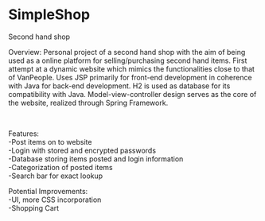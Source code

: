 # SimpleShop
Second hand shop


Overview:
Personal project of a second hand shop with the aim of being used as a online platform for selling/purchasing second hand items. First attempt at a dynamic website which mimics the functionalities close to that of VanPeople. Uses JSP primarily for front-end development in coherence with Java for back-end development. H2 is used as database for its compatibility with Java. Model-view-controller design serves as the core of the website, realized through Spring Framework.

<br/>

Features: <br/>
-Post items on to website <br/>
-Login with stored and encrypted passwords <br/>
-Database storing items posted and login information <br/>
-Categorization of posted items <br/>
-Search bar for exact lookup <br/>

Potential Improvements: <br/>
-UI, more CSS incorporation <br/>
-Shopping Cart <br/>
